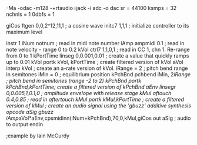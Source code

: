 <CsoundSynthesizer>
<CsOptions>
-Ma -odac -m128 -+rtaudio=jack -i adc -o dac
</CsOptions>
<CsInstruments>
sr = 44100
ksmps = 32
nchnls = 1
0dbfs = 1

giCos   ftgen    0,0,2^12,11,1 ; a cosine wave
         initc7   1,1,1        ; initialize controller to its maximum level

instr 1
    iNum      notnum                   ; read in midi note number
    iAmp      ampmidi 0.1              ; read in note velocity - range 0 to 0.2
    kVol      ctrl7   1,1,0,1          ; read in CC 1, chn 1. Re-range from 0 to 1
    kPortTime linseg 0,0.001,0.01   ; create a value that quickly ramps up to 0.01
    kVol      portk   kVol, kPortTime  ; create filtered version of kVol
    aVol      interp  kVol             ; create an a-rate version of kVol.
    iRange    =       2                ; pitch bend range in semitones
    iMin      =       0                ; equilibrium position
    kPchBnd   pchbend iMin, 2*iRange   ; pitch bend in semitones (range -2 to 2)
    kPchBnd   portk   kPchBnd,kPortTime; create a filtered version of kPchBnd
    aEnv      linsegr 0,0.005,1,0.1,0  ; amplitude envelope with release stage
    kMul      aftouch 0.4,0.85         ; read in aftertouch
    kMul      portk   kMul,kPortTime   ; create a filtered version of kMul
    ; create an audio signal using the 'gbuzz' additive synthesis opcode
    aSig      gbuzz   iAmp*aVol*aEnv,cpsmidinn(iNum+kPchBnd),70,0,kMul,giCos
            out     aSig             ; audio to output
endin

</CsInstruments>

<CsScore>
</CsScore>
<CsoundSynthesizer>
;example by Iain McCurdy